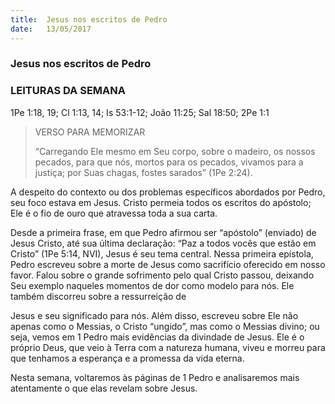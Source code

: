 ```yaml
---
title:  Jesus nos escritos de Pedro
date:   13/05/2017
---
```


### Jesus nos escritos de Pedro

### LEITURAS DA SEMANA
1Pe 1:18, 19; Cl 1:13, 14; Is 53:1-12; João 11:25; Sal 18:50; 2Pe 1:1

> <p>VERSO PARA MEMORIZAR</p>
> “Carregando Ele mesmo em Seu corpo, sobre o madeiro, os nossos pecados, para que nós, mortos para os pecados, vivamos para a justiça; por Suas chagas, fostes sarados” (1Pe 2:24).

A despeito do contexto ou dos problemas específicos abordados por Pedro, seu foco estava em Jesus. Cristo permeia todos os escritos do apóstolo; Ele é o fio de ouro que atravessa toda a sua carta.

Desde a primeira frase, em que Pedro afirmou ser “apóstolo” (enviado) de Jesus Cristo, até sua última declaração: “Paz a todos vocês que estão em Cristo” (1Pe 5:14, NVI), Jesus é seu tema central. Nessa primeira epístola, Pedro escreveu sobre a morte de Jesus como sacrifício oferecido em nosso favor. Falou sobre o grande sofrimento pelo qual Cristo passou, deixando Seu exemplo naqueles momentos de dor como modelo para nós. Ele também discorreu sobre a ressurreição de

Jesus e seu significado para nós. Além disso, escreveu sobre Ele não apenas como o Messias, o Cristo “ungido”, mas como o Messias divino; ou seja, vemos em 1 Pedro mais evidências da divindade de Jesus. Ele é o próprio Deus, que veio à Terra com a natureza humana, viveu e morreu para que tenhamos a esperança e a promessa da vida eterna.

Nesta semana, voltaremos às páginas de 1 Pedro e analisaremos mais atentamente o que elas revelam sobre Jesus.